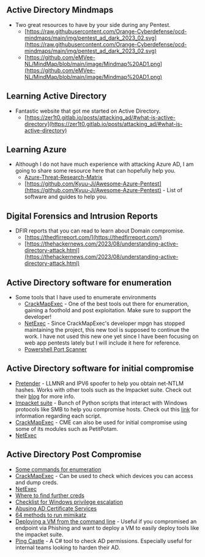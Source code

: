 ## Active Directory Mindmaps
* Two great resources to have by your side during any Pentest.
    * [https://raw.githubusercontent.com/Orange-Cyberdefense/ocd-mindmaps/main/img/pentest_ad_dark_2023_02.svg](https://raw.githubusercontent.com/Orange-Cyberdefense/ocd-mindmaps/main/img/pentest_ad_dark_2023_02.svg)
    * [https://github.com/eMVee-NL/MindMap/blob/main/image/Mindmap%20AD1.png](https://github.com/eMVee-NL/MindMap/blob/main/image/Mindmap%20AD1.png)

## Learning Active Directory
* Fantastic website that got me started on Active Directory.
    * [https://zer1t0.gitlab.io/posts/attacking_ad/#what-is-active-directory](https://zer1t0.gitlab.io/posts/attacking_ad/#what-is-active-directory)

## Learning Azure
* Although I do not have much experience with attacking Azure AD, I am going to share some resource here that can hopefully help you.
   * [Azure-Threat-Research-Matrix](https://microsoft.github.io/Azure-Threat-Research-Matrix/)
   * [https://github.com/Kyuu-Ji/Awesome-Azure-Pentest](https://github.com/Kyuu-Ji/Awesome-Azure-Pentest) - List of software and guides to help you.

## Digital Forensics and Intrusion Reports
* DFIR reports that you can read to learn about Domain compromise.
    * [https://thedfirreport.com/](https://thedfirreport.com/)
    * [https://thehackernews.com/2023/08/understanding-active-directory-attack.html](https://thehackernews.com/2023/08/understanding-active-directory-attack.html)

## Active Directory software for enumeration
* Some tools that I have used to enumerate environments
    * [CrackMapExec](https://github.com/byt3bl33d3r/CrackMapExec) - One of the best tools out there for enumeration, gaining a foothold and post exploitation. Make sure to support the developer!
    * [NetExec](https://github.com/Pennyw0rth/NetExec) - Since CrackMapExec's developer mpgn has stopped maintaining the project, this new tool is supposed to continue the work. I have not used this new one yet since I have been focusing on web app pentests lately but I will include it here for reference.
    * [Powershell Port Scanner](https://github.com/nccgroup/PS2)

## Active Directory software for initial compromise
* [Pretender](https://github.com/RedTeamPentesting/pretender) - LLMNR and IPV6 spoofer to help you obtain net-NTLM hashes. Works with other tools such as the Impacket suite. Check out their [blog](https://blog.redteam-pentesting.de/2022/introducing-pretender/#why-pretender-advantages-and-usage-scenarios) for more info.
* [Impacket suite](https://github.com/fortra/impacket) - Bunch of Python scripts that interact with Windows protocols like SMB to help you compromise hosts. Check out this [link](https://www.secureauth.com/labs/open-source-tools/impacket/) for information regarding each script.
* [CrackMapExec](https://github.com/byt3bl33d3r/CrackMapExec) - CME can also be used for initial compromise using some of its modules such as PetitPotam.
* [NetExec](https://github.com/Pennyw0rth/NetExec)

## Active Directory Post Compromise
* [Some commands for enumeration](https://www.daronwolff.com/windows-enumeration-post-explotation/)
* [CrackMapExec](https://github.com/byt3bl33d3r/CrackMapExec) - Can be used to check which devices you can access and dump creds.
* [NetExec](https://github.com/Pennyw0rth/NetExec)
* [Where to find further creds](https://www.alteredsecurity.com/post/fantastic-windows-logon-types-and-where-to-find-credentials-in-them)
* [Checklist for Windows privilege escalation](https://book.hacktricks.xyz/windows-hardening/checklist-windows-privilege-escalation)
* [Abusing AD Certificate Services](https://github.com/grimlockx/ADCSKiller)
* [64 methods to run mimikatz](https://redteamrecipe.com/64-Methods-For-Execute-Mimikatz/)
* [Deploying a VM from the command line](https://hackmag.com/security/windows-mitm/) - Useful if you compromised an endpoint via Phishing and want to deploy a VM to easily deploy tools like the impacket suite.
* [Ping Castle](https://github.com/vletoux/pingcastle) - A C# tool to check AD permissions. Especially useful for internal teams looking to harden their AD.
